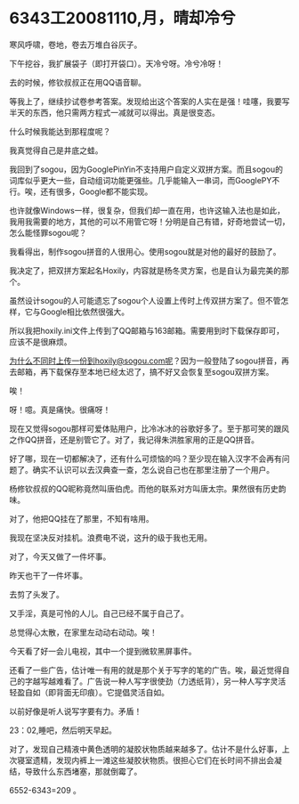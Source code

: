 # 6343工20081110,月，晴却冷兮

寒风呼啸，卷地，卷去万堆白谷灰子。

下午挖谷，我扩展袋子（即打开袋口）。天冷兮呀。冷兮冷呀！

去的时候，修钦叔叔正在用QQ语音聊。

等我上了，继续抄试卷参考答案。发现给出这个答案的人实在是强！哇噻，我要写半天的东西，他只需两方程式一减就可以得出。真是很变态。

什么时候我能达到那程度呢？

我真觉得自己是井底之蛙。

我回到了sogou，因为GooglePinYin不支持用户自定义双拼方案。而且sogou的词库似乎更大一些，自动组词功能更强些。几乎能输入一串词，而GooglePY不行。唉，还有很多，Google都不能实现。

也许就像Windows一样，很复杂，但我们却一直在用，也许这输入法也是如此，我用我需要的地方，其他的可以不用管它呀！分明是自己有错，好奇地尝试一切，怎么能怪罪sogou呢？

我看得出，制作sogou拼音的人很用心。使用sogou就是对他的最好的鼓励了。

我决定了，把双拼方案起名Hoxily，内容就是杨冬灵方案，也是自认为最完美的那个。

虽然设计sogou的人可能遗忘了sogou个人设置上传时上传双拼方案了。但不管怎样，它与Google相比依然很强大。

所以我把hoxily.ini文件上传到了QQ邮箱与163邮箱。需要用到时下载保存即可，应该不是很麻烦。

为什么不同时上传一份到hoxily@sogou.com呢？因为一般登陆了sogou拼音，再去邮箱，再下载保存至本地已经太迟了，搞不好又会恢复至sogou双拼方案。

唉！

呀！噫。真是痛快。很痛呀！

现在又觉得sogou那样可爱体贴用户，比冷冰冰的谷歌好多了。至于那可笑的跟风之作QQ拼音，还是别管它了。对了，我记得朱洪胜家用的正是QQ拼音。

好了哪，现在一切都解决了，还有什么可烦恼的吗？至少现在输入汉字不会再有问题了。确实不认识可以去汉典查一查，怎么说自己也在那里注册了一个用户。

杨修钦叔叔的QQ昵称竟然叫唐伯虎。而他的联系对方叫唐太宗。果然很有历史韵味。

对了，他把QQ挂在了那里，不知有啥用。

我现在坚决反对挂机。浪费电不说，这升的级于我也无用。

对了，今天又做了一件坏事。

昨天也干了一件坏事。

去剪了头发了。

又手淫，真是可怜的人儿。自己已经不属于自己了。

总觉得心太散，在家里左动动右动动。唉！

今天看了好一会儿电视，其中一个提到微软黑屏事件。

还看了一些广告，估计唯一有用的就是那个关于写字的笔的广告。唉，最近觉得自己的字越写越难看了。广告说一种人写字很使劲（力透纸背），另一种人写字灵活轻盈自如（即背面无印痕）。它提倡灵活自如。

以前好像是听人说写字要有力。矛盾！

23：02,睡吧，然后明天早起。

对了，发现自己精液中黄色透明的凝胶状物质越来越多了。估计不是什么好事，上次寝室遗精，发现内裤上一滩这些凝胶状物质。很担心它们在长时间不排出会凝结，导致什么东西堵塞，那就倒霉了。

6552-6343=209 。
